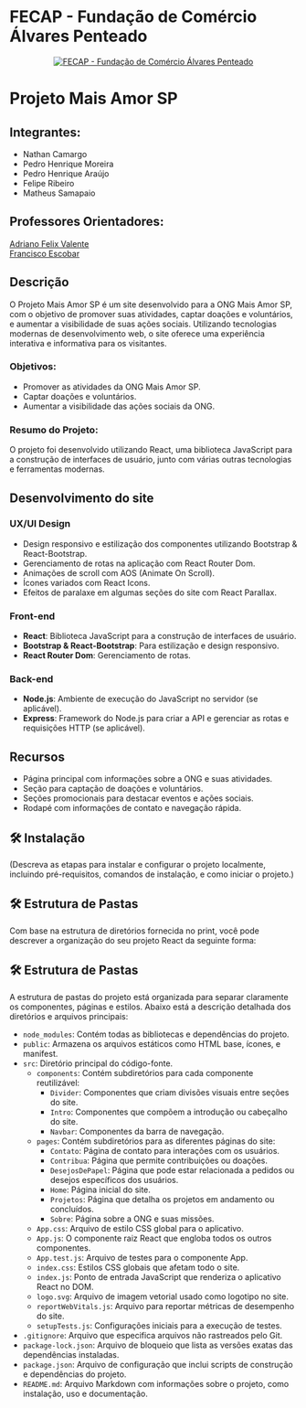 # FECAP - Fundação de Comércio Álvares Penteado

<p align="center">
<a href= "https://www.fecap.br/"><img src="https://encrypted-tbn0.gstatic.com/images?q=tbn:ANd9GcRhZPrRa89Kma0ZZogxm0pi-tCn_TLKeHGVxywp-LXAFGR3B1DPouAJYHgKZGV0XTEf4AE&usqp=CAU" alt="FECAP - Fundação de Comércio Álvares Penteado" border="0"></a>
</p>

# Projeto Mais Amor SP

## Integrantes:
- Nathan Camargo 
- Pedro Henrique Moreira
- Pedro Henrique Araújo
- Felipe Ribeiro
- Matheus Samapaio

## Professores Orientadores:
 <a href="https://www.linkedin.com/in/adriano-valente-534576135/">Adriano Felix Valente</a> <br>
 <a href="https://www.linkedin.com/in/francisco-escobar/">Francisco Escobar</a> <br>

## Descrição

O Projeto Mais Amor SP é um site desenvolvido para a ONG Mais Amor SP, com o objetivo de promover suas atividades, captar doações e voluntários, e aumentar a visibilidade de suas ações sociais. Utilizando tecnologias modernas de desenvolvimento web, o site oferece uma experiência interativa e informativa para os visitantes.

### Objetivos:

- Promover as atividades da ONG Mais Amor SP.
- Captar doações e voluntários.
- Aumentar a visibilidade das ações sociais da ONG.

### Resumo do Projeto:

O projeto foi desenvolvido utilizando React, uma biblioteca JavaScript para a construção de interfaces de usuário, junto com várias outras tecnologias e ferramentas modernas.

## Desenvolvimento do site

### UX/UI Design

- Design responsivo e estilização dos componentes utilizando Bootstrap & React-Bootstrap.
- Gerenciamento de rotas na aplicação com React Router Dom.
- Animações de scroll com AOS (Animate On Scroll).
- Ícones variados com React Icons.
- Efeitos de paralaxe em algumas seções do site com React Parallax.

### Front-end

- **React**: Biblioteca JavaScript para a construção de interfaces de usuário.
- **Bootstrap & React-Bootstrap**: Para estilização e design responsivo.
- **React Router Dom**: Gerenciamento de rotas.

### Back-end

- **Node.js**: Ambiente de execução do JavaScript no servidor (se aplicável).
- **Express**: Framework do Node.js para criar a API e gerenciar as rotas e requisições HTTP (se aplicável).

## Recursos

- Página principal com informações sobre a ONG e suas atividades.
- Seção para captação de doações e voluntários.
- Seções promocionais para destacar eventos e ações sociais.
- Rodapé com informações de contato e navegação rápida.

## 🛠 Instalação

(Descreva as etapas para instalar e configurar o projeto localmente, incluindo pré-requisitos, comandos de instalação, e como iniciar o projeto.)

## 🛠 Estrutura de Pastas

Com base na estrutura de diretórios fornecida no print, você pode descrever a organização do seu projeto React da seguinte forma:

## 🛠 Estrutura de Pastas

A estrutura de pastas do projeto está organizada para separar claramente os componentes, páginas e estilos. Abaixo está a descrição detalhada dos diretórios e arquivos principais:

- `node_modules`: Contém todas as bibliotecas e dependências do projeto.
- `public`: Armazena os arquivos estáticos como HTML base, ícones, e manifest.
- `src`: Diretório principal do código-fonte.
  - `components`: Contém subdiretórios para cada componente reutilizável:
    - `Divider`: Componentes que criam divisões visuais entre seções do site.
    - `Intro`: Componentes que compõem a introdução ou cabeçalho do site.
    - `Navbar`: Componentes da barra de navegação.
  - `pages`: Contém subdiretórios para as diferentes páginas do site:
    - `Contato`: Página de contato para interações com os usuários.
    - `Contribua`: Página que permite contribuições ou doações.
    - `DesejosDePapel`: Página que pode estar relacionada a pedidos ou desejos específicos dos usuários.
    - `Home`: Página inicial do site.
    - `Projetos`: Página que detalha os projetos em andamento ou concluídos.
    - `Sobre`: Página sobre a ONG e suas missões.
  - `App.css`: Arquivo de estilo CSS global para o aplicativo.
  - `App.js`: O componente raiz React que engloba todos os outros componentes.
  - `App.test.js`: Arquivo de testes para o componente App.
  - `index.css`: Estilos CSS globais que afetam todo o site.
  - `index.js`: Ponto de entrada JavaScript que renderiza o aplicativo React no DOM.
  - `logo.svg`: Arquivo de imagem vetorial usado como logotipo no site.
  - `reportWebVitals.js`: Arquivo para reportar métricas de desempenho do site.
  - `setupTests.js`: Configurações iniciais para a execução de testes.
- `.gitignore`: Arquivo que especifica arquivos não rastreados pelo Git.
- `package-lock.json`: Arquivo de bloqueio que lista as versões exatas das dependências instaladas.
- `package.json`: Arquivo de configuração que inclui scripts de construção e dependências do projeto.
- `README.md`: Arquivo Markdown com informações sobre o projeto, como instalação, uso e documentação.